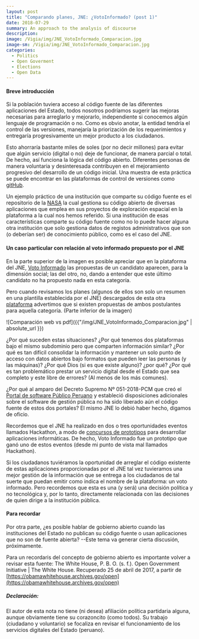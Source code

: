 ```yaml
---
layout: post
title: "Comparando planes, JNE: ¿VotoInformado? (post 1)"
date: 2018-07-29
summary: An approach to the analysis of discourse
description: 
image: /Vigia/img/JNE_VotoInformado_Comparacion.jpg
image-sm: /Vigia/img/JNE_VotoInformado_Comparacion.jpg
categories:
  - Politics  
  - Open Goverment
  - Elections
  - Open Data 
---
```

#### Breve introducción
Si la población tuviera acceso al código fuente de las diferentes aplicaciones del Estado, todos nosotros podríamos sugerir las mejoras necesarias para arreglarlo y mejorarlo, independiente si conocemos algún lenguaje de programación o no. Como es obvio anotar, la entidad tendría el control de las versiones, manejaría la priorización de los requerimientos y entregaría progresivamente un mejor producto a los ciudadanos. 

Esto ahorraría bastante miles de soles (por no decir millones) para evitar que algún servicio (digital o no) deje de funcionar, de manera parcial o total. De hecho, así funciona la lógica del código abierto. Diferentes personas de manera voluntaria y desinteresada contribuyen en el mejoramiento progresivo del desarrollo de un código inicial. Una muestra de esta práctica se puede encontrar en las plataformas de control de versiones como [gitHub](https://www.github.org).  

Un ejemplo práctico de una institución que comparte su código fuente es el repositorio de la [NASA](https://code.nasa.gov/) la cual gestiona su código abierto de diversas aplicaciones que emplea en sus proyectos de exploración espacial en la plataforma a la cual nos hemos referido. Si una institución de esas características comparte su código fuente como no lo puede hacer alguna otra institución que solo gestiona datos de registos administrativos que son (o deberían ser) de conocimiento público, como es el caso del JNE. 

#### Un caso particular con relación al voto informado propuesto por el JNE
En la parte superior de la imagen es posible apreciar que en la plataforma del JNE, [Voto Informado](https://votoinformado.jne.gob.pe/voto/Compara) las propuestas de un candidato aparecen, para la dimensión social; las del otro, no, dando a entender que este último candidato no ha propuesto nada en esta categoría.

Pero cuando revisamos los planes (algunos de ellos son solo un resumen en una plantilla establecida por el JNE) descargados de esta otra [plataforma](https://plataformaelectoral.jne.gob.pe/ListaDeCandidatos/Index) advertimos que si existen propuestas de ambos postulantes para aquella categoría. (Parte inferior de la imagen) 

![Comparación web vs pdf]({{"/img/JNE_VotoInformado_Comparacion.jpg" | absolute_url }})

¿Por qué suceden estas situaciones? ¿Por qué tenemos dos plataformas bajo el mismo subdominio pero que comparten información similar? ¿Por qué es tan difícil consolidar la información y mantener un solo punto de acceso con datos abiertos bajo formatos que pueden leer las personas (y las máquinas)? ¿Por qué Dios (si es que existe alguno)? ¿por qué? ¿Por qué es tan problemático prestar un servicio digital desde el Estado que sea completo y este libre de errores? (Al menos de los más comunes).

¿Por qué al amparo del Decreto Supremo Nº 051-2018-PCM que creó el [Portal de software Público Peruano](http://www.softwarepublico.gob.pe/index.php/es/) y estableció disposiciones adicionales sobre el software de gestión pública no ha sido liberado aún el código fuente de estos dos portales? El mismo JNE lo debió haber hecho, digamos de oficio. 

Recordemos que el JNE ha realizado en dos o tres oportunidades eventos llamados Hackathon, a modo de [concursos de prototipos](https://www.facebook.com/notes/manuelvar-vargas/hackathon-o-concurso-de-prototipos-o-pueden-coexistir-ambas-definiciones-al-mism/1537810309574197/) para desarrollar aplicaciones informáticas. De hecho, Voto Informado fue un prototipo que ganó uno de estos eventos (desde mi punto de vista mal llamados Hackathon). 

Si los ciudadanos tuviéramos la oportunidad de arreglar el código existente de estas aplicaciones proporcionadas por el JNE tal vez tuvieramos una mejor gestión de la información que se entrega a los ciudadanos de tal suerte que puedan emitir como indica el nombre de la plataforma: un voto informado. Pero recordemos que esta es una (y será) una decisión política y no tecnológica y, por lo tanto,  directamente relacionada con las decisiones de quien dirige a la institución pública. 

#### Para recordar  
Por otra parte, ¿es posible hablar de gobierno abierto cuando las instituciones del Estado no publican su código fuente o usan aplicaciones que no son de fuente abierta? --Este tema va generar cierta discusión, próximamente.

Para un recordaris del concepto de gobierno abierto es importante volver a revisar esta fuente: 
The White House, P. B. O. (s. f.). Open Government Initiative | The White House. Recuperado 25 de abril de 2017, a partir de [https://obamawhitehouse.archives.gov/open](https://obamawhitehouse.archives.gov/open)

##### Declaración: 
El autor de esta nota no tiene (ni desea) afiliación política partidaria alguna, aunque obviamente tiene su corazoncito (como todos). Su trabajo (ciudadano y voluntario) se focaliza en revisar el funcionamiento de los servicios digitales del Estado (peruano). 
